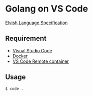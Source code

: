 Golang on VS Code
====

[Elvish Language Specification](https://elv.sh/ref/language.html)

## Requirement

- [Visual Studio Code](https://code.visualstudio.com/download)
- [Docker](https://docs.docker.com/get-docker/)
- [VS Code Remote container](https://marketplace.visualstudio.com/items?itemName=ms-vscode-remote.remote-containers)

## Usage

```
$ code .
```
